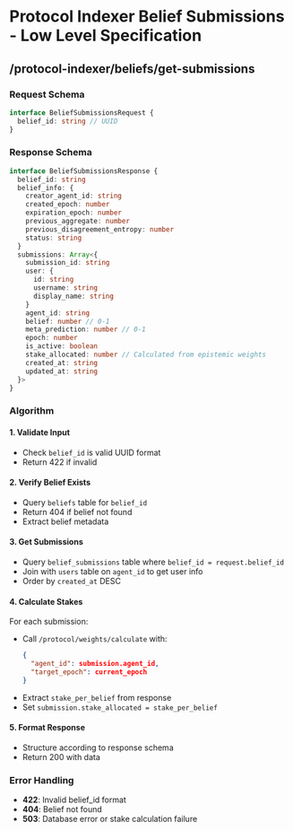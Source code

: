 # Protocol Indexer Belief Submissions - Low Level Specification

## /protocol-indexer/beliefs/get-submissions

### Request Schema
```typescript
interface BeliefSubmissionsRequest {
  belief_id: string // UUID
}
```

### Response Schema
```typescript
interface BeliefSubmissionsResponse {
  belief_id: string
  belief_info: {
    creator_agent_id: string
    created_epoch: number
    expiration_epoch: number
    previous_aggregate: number
    previous_disagreement_entropy: number
    status: string
  }
  submissions: Array<{
    submission_id: string
    user: {
      id: string
      username: string
      display_name: string
    }
    agent_id: string
    belief: number // 0-1
    meta_prediction: number // 0-1
    epoch: number
    is_active: boolean
    stake_allocated: number // Calculated from epistemic weights
    created_at: string
    updated_at: string
  }>
}
```

### Algorithm

#### 1. Validate Input
- Check `belief_id` is valid UUID format
- Return 422 if invalid

#### 2. Verify Belief Exists
- Query `beliefs` table for `belief_id`
- Return 404 if belief not found
- Extract belief metadata

#### 3. Get Submissions
- Query `belief_submissions` table where `belief_id = request.belief_id`
- Join with `users` table on `agent_id` to get user info
- Order by `created_at` DESC

#### 4. Calculate Stakes
For each submission:
- Call `/protocol/weights/calculate` with:
  ```json
  {
    "agent_id": submission.agent_id,
    "target_epoch": current_epoch
  }
  ```
- Extract `stake_per_belief` from response
- Set `submission.stake_allocated = stake_per_belief`

#### 5. Format Response
- Structure according to response schema
- Return 200 with data

### Error Handling
- **422**: Invalid belief_id format
- **404**: Belief not found
- **503**: Database error or stake calculation failure